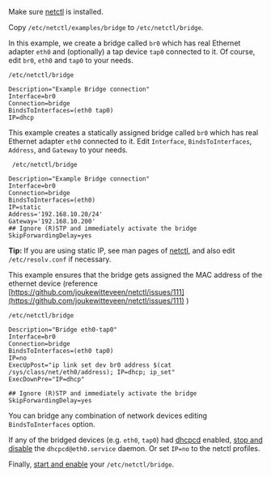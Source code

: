 Make sure [netctl](/index.php/Netctl "Netctl") is installed.

Copy `/etc/netctl/examples/bridge` to `/etc/netctl/bridge`.

In this example, we create a bridge called `br0` which has real Ethernet adapter `eth0` and (optionally) a tap device `tap0` connected to it. Of course, edit `br0`, `eth0` and `tap0` to your needs.

 `/etc/netctl/bridge` 
```
Description="Example Bridge connection"
Interface=br0
Connection=bridge
BindsToInterfaces=(eth0 tap0)
IP=dhcp

```

This example creates a statically assigned bridge called `br0` which has real Ethernet adapter `eth0` connected to it. Edit `Interface`, `BindsToInterfaces`, `Address`, and `Gateway` to your needs.

 ` /etc/netctl/bridge` 
```
Description="Example Bridge connection"
Interface=br0
Connection=bridge
BindsToInterfaces=(eth0)
IP=static
Address='192.168.10.20/24'
Gateway='192.168.10.200'
## Ignore (R)STP and immediately activate the bridge
SkipForwardingDelay=yes

```

**Tip:** If you are using static IP, see man pages of [netctl](/index.php/Netctl "Netctl"), and also edit `/etc/resolv.conf` if necessary.

This example ensures that the bridge gets assigned the MAC address of the ethernet device (reference [https://github.com/joukewitteveen/netctl/issues/111](https://github.com/joukewitteveen/netctl/issues/111) )

 `/etc/netctl/bridge` 
```
Description="Bridge eth0-tap0"
Interface=br0
Connection=bridge
BindsToInterfaces=(eth0 tap0)
IP=no
ExecUpPost="ip link set dev br0 address $(cat /sys/class/net/eth0/address); IP=dhcp; ip_set"
ExecDownPre="IP=dhcp"

## Ignore (R)STP and immediately activate the bridge
SkipForwardingDelay=yes

```

You can bridge any combination of network devices editing `BindsToInterfaces` option.

If any of the bridged devices (e.g. `eth0`, `tap0`) had [dhcpcd](/index.php/Dhcpcd "Dhcpcd") enabled, [stop and disable](/index.php/Systemd#Using_units "Systemd") the `dhcpcd@eth0.service` daemon. Or set `IP=no` to the netctl profiles.

Finally, [start and enable](/index.php/Netctl#Just_one_profile "Netctl") your `/etc/netctl/bridge`.